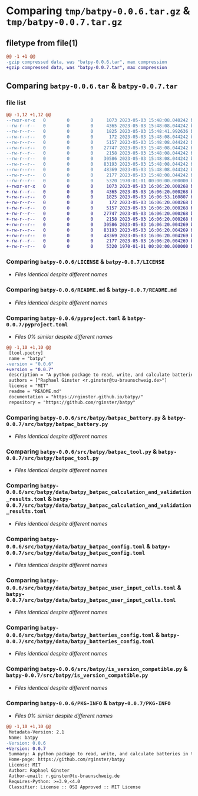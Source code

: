 # Comparing `tmp/batpy-0.0.6.tar.gz` & `tmp/batpy-0.0.7.tar.gz`

## filetype from file(1)

```diff
@@ -1 +1 @@
-gzip compressed data, was "batpy-0.0.6.tar", max compression
+gzip compressed data, was "batpy-0.0.7.tar", max compression
```

## Comparing `batpy-0.0.6.tar` & `batpy-0.0.7.tar`

### file list

```diff
@@ -1,12 +1,12 @@
--rwxr-xr-x   0        0        0     1073 2023-05-03 15:48:08.040242 batpy-0.0.6/LICENSE
--rw-r--r--   0        0        0     4365 2023-05-03 15:48:08.044242 batpy-0.0.6/README.md
--rw-r--r--   0        0        0     1825 2023-05-03 15:48:41.992636 batpy-0.0.6/pyproject.toml
--rw-r--r--   0        0        0      172 2023-05-03 15:48:08.044242 batpy-0.0.6/src/batpy/__init__.py
--rw-r--r--   0        0        0     5157 2023-05-03 15:48:08.044242 batpy-0.0.6/src/batpy/batpac_battery.py
--rw-r--r--   0        0        0    27747 2023-05-03 15:48:08.044242 batpy-0.0.6/src/batpy/batpac_tool.py
--rw-r--r--   0        0        0     2158 2023-05-03 15:48:08.044242 batpy-0.0.6/src/batpy/data/batpy_batpac_calculation_and_validation_results.toml
--rw-r--r--   0        0        0    30586 2023-05-03 15:48:08.044242 batpy-0.0.6/src/batpy/data/batpy_batpac_config.toml
--rw-r--r--   0        0        0    83193 2023-05-03 15:48:08.044242 batpy-0.0.6/src/batpy/data/batpy_batpac_user_input_cells.toml
--rw-r--r--   0        0        0    48369 2023-05-03 15:48:08.044242 batpy-0.0.6/src/batpy/data/batpy_batteries_config.toml
--rw-r--r--   0        0        0     2177 2023-05-03 15:48:08.044242 batpy-0.0.6/src/batpy/is_version_compatible.py
--rw-r--r--   0        0        0     5320 1970-01-01 00:00:00.000000 batpy-0.0.6/PKG-INFO
+-rwxr-xr-x   0        0        0     1073 2023-05-03 16:06:20.000268 batpy-0.0.7/LICENSE
+-rw-r--r--   0        0        0     4365 2023-05-03 16:06:20.000268 batpy-0.0.7/README.md
+-rw-r--r--   0        0        0     1825 2023-05-03 16:06:53.160807 batpy-0.0.7/pyproject.toml
+-rw-r--r--   0        0        0      172 2023-05-03 16:06:20.000268 batpy-0.0.7/src/batpy/__init__.py
+-rw-r--r--   0        0        0     5157 2023-05-03 16:06:20.000268 batpy-0.0.7/src/batpy/batpac_battery.py
+-rw-r--r--   0        0        0    27747 2023-05-03 16:06:20.000268 batpy-0.0.7/src/batpy/batpac_tool.py
+-rw-r--r--   0        0        0     2158 2023-05-03 16:06:20.000268 batpy-0.0.7/src/batpy/data/batpy_batpac_calculation_and_validation_results.toml
+-rw-r--r--   0        0        0    30586 2023-05-03 16:06:20.004269 batpy-0.0.7/src/batpy/data/batpy_batpac_config.toml
+-rw-r--r--   0        0        0    83193 2023-05-03 16:06:20.004269 batpy-0.0.7/src/batpy/data/batpy_batpac_user_input_cells.toml
+-rw-r--r--   0        0        0    48369 2023-05-03 16:06:20.004269 batpy-0.0.7/src/batpy/data/batpy_batteries_config.toml
+-rw-r--r--   0        0        0     2177 2023-05-03 16:06:20.004269 batpy-0.0.7/src/batpy/is_version_compatible.py
+-rw-r--r--   0        0        0     5320 1970-01-01 00:00:00.000000 batpy-0.0.7/PKG-INFO
```

### Comparing `batpy-0.0.6/LICENSE` & `batpy-0.0.7/LICENSE`

 * *Files identical despite different names*

### Comparing `batpy-0.0.6/README.md` & `batpy-0.0.7/README.md`

 * *Files identical despite different names*

### Comparing `batpy-0.0.6/pyproject.toml` & `batpy-0.0.7/pyproject.toml`

 * *Files 0% similar despite different names*

```diff
@@ -1,10 +1,10 @@
 [tool.poetry]
 name = "batpy"
-version = "0.0.6"
+version = "0.0.7"
 description = "A python package to read, write, and calculate batteries in the BatPaC tool."
 authors = ["Raphael Ginster <r.ginster@tu-braunschweig.de>"]
 license = "MIT"
 readme = "README.md"
 documentation = "https://rginster.github.io/batpy/"
 repository = "https://github.com/rginster/batpy"
```

### Comparing `batpy-0.0.6/src/batpy/batpac_battery.py` & `batpy-0.0.7/src/batpy/batpac_battery.py`

 * *Files identical despite different names*

### Comparing `batpy-0.0.6/src/batpy/batpac_tool.py` & `batpy-0.0.7/src/batpy/batpac_tool.py`

 * *Files identical despite different names*

### Comparing `batpy-0.0.6/src/batpy/data/batpy_batpac_calculation_and_validation_results.toml` & `batpy-0.0.7/src/batpy/data/batpy_batpac_calculation_and_validation_results.toml`

 * *Files identical despite different names*

### Comparing `batpy-0.0.6/src/batpy/data/batpy_batpac_config.toml` & `batpy-0.0.7/src/batpy/data/batpy_batpac_config.toml`

 * *Files identical despite different names*

### Comparing `batpy-0.0.6/src/batpy/data/batpy_batpac_user_input_cells.toml` & `batpy-0.0.7/src/batpy/data/batpy_batpac_user_input_cells.toml`

 * *Files identical despite different names*

### Comparing `batpy-0.0.6/src/batpy/data/batpy_batteries_config.toml` & `batpy-0.0.7/src/batpy/data/batpy_batteries_config.toml`

 * *Files identical despite different names*

### Comparing `batpy-0.0.6/src/batpy/is_version_compatible.py` & `batpy-0.0.7/src/batpy/is_version_compatible.py`

 * *Files identical despite different names*

### Comparing `batpy-0.0.6/PKG-INFO` & `batpy-0.0.7/PKG-INFO`

 * *Files 0% similar despite different names*

```diff
@@ -1,10 +1,10 @@
 Metadata-Version: 2.1
 Name: batpy
-Version: 0.0.6
+Version: 0.0.7
 Summary: A python package to read, write, and calculate batteries in the BatPaC tool.
 Home-page: https://github.com/rginster/batpy
 License: MIT
 Author: Raphael Ginster
 Author-email: r.ginster@tu-braunschweig.de
 Requires-Python: >=3.9,<4.0
 Classifier: License :: OSI Approved :: MIT License
```

